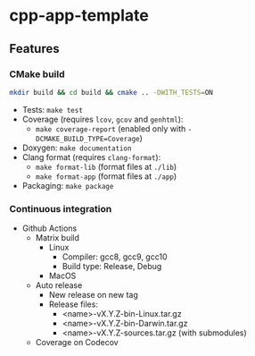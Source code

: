 # cpp-app-template


## Features

### CMake build

```bash
mkdir build && cd build && cmake .. -DWITH_TESTS=ON
```

* Tests: `make test`
* Coverage (requires `lcov`, `gcov` and `genhtml`):
  * `make coverage-report` (enabled only with `-DCMAKE_BUILD_TYPE=Coverage`)
* Doxygen: `make documentation`
* Clang format (requires `clang-format`):
  * `make format-lib` (format files at `./lib`)
  * `make format-app` (format files at `./app`)
* Packaging: `make package`

### Continuous integration

* Github Actions
  * Matrix build
    * Linux
      * Compiler: gcc8, gcc9, gcc10
      * Build type: Release, Debug
    * MacOS
  * Auto release
    * New release on new tag
    * Release files:
      * \<name>-vX.Y.Z-bin-Linux.tar.gz
      * \<name>-vX.Y.Z-bin-Darwin.tar.gz
      * \<name>-vX.Y.Z-sources.tar.gz (with submodules)
  * Coverage on Codecov